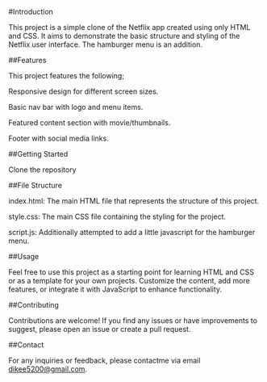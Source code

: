 #Introduction

This project is a simple clone of the Netflix app created using only HTML and CSS. 
It aims to demonstrate the basic structure and styling of the Netflix user interface.
The hamburger menu is an addition.


##Features

This project features the following;

Responsive design for different screen sizes.

Basic nav bar with logo and menu items.

Featured content section with movie/thumbnails.

Footer with social media links.


##Getting Started

Clone the repository


##File Structure

index.html: The main HTML file that represents the structure of this project.

style.css: The main CSS file containing the styling for the project.

script.js: Additionally attempted to add a little javascript for the hamburger menu.


##Usage

Feel free to use this project as a starting point for learning HTML and CSS or as a template for your own projects. 
Customize the content, add more features, or integrate it with JavaScript to enhance functionality.


##Contributing

Contributions are welcome! If you find any issues or have improvements to suggest, please open an issue or create a pull request.


##Contact

For any inquiries or feedback, please contactme via email dikee5200@gmail.com.

